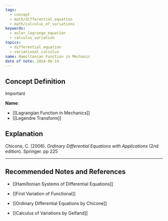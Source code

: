 ```yaml
---
tags:
  - concept
  - math/differential_equation
  - math/calculus_of_variations
keywords:
  - euler_lagrange_equation
  - calculus_variation
topics:
  - differential_equation
  - variational_calculus
name: Hamiltonian Function in Mechanic
date of note: 2024-06-14
---
```


## Concept Definition

>[!important]
>**Name**: 


- [[Lagrangian Function in Mechanics]]
- [[Legendre Transform]]

## Explanation


Chicone, C. (2006). _Ordinary Differential Equations with Applications_ (2nd edition). Springer. pp 225



-----------
##  Recommended Notes and References


- [[Hamiltonian Systems of Differential Equations]]
- [[First Variation of Functional]]



- [[Ordinary Differential Equations by Chicone]]
- [[Calculus of Variations by Gelfand]]